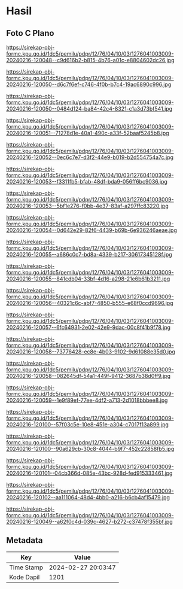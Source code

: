# Hasil

## Foto C Plano

https://sirekap-obj-formc.kpu.go.id/1dc5/pemilu/pdpr/12/76/04/10/03/1276041003009-20240216-120048--c9d616b2-b815-4b76-a01c-e8804602dc26.jpg

https://sirekap-obj-formc.kpu.go.id/1dc5/pemilu/pdpr/12/76/04/10/03/1276041003009-20240216-120050--d6c7f6ef-c746-4f0b-b7c4-19ac6890c996.jpg

https://sirekap-obj-formc.kpu.go.id/1dc5/pemilu/pdpr/12/76/04/10/03/1276041003009-20240216-120050--0484d124-ba84-42c4-8321-c1a3d73bf541.jpg

https://sirekap-obj-formc.kpu.go.id/1dc5/pemilu/pdpr/12/76/04/10/03/1276041003009-20240216-120051--71278d1e-40a1-490c-a33f-52baaf5245b8.jpg

https://sirekap-obj-formc.kpu.go.id/1dc5/pemilu/pdpr/12/76/04/10/03/1276041003009-20240216-120052--0ec6c7e7-d3f2-44e9-b019-b2d554754a7c.jpg

https://sirekap-obj-formc.kpu.go.id/1dc5/pemilu/pdpr/12/76/04/10/03/1276041003009-20240216-120053--f3311fb5-bfab-48df-bda9-056ff6bc9036.jpg

https://sirekap-obj-formc.kpu.go.id/1dc5/pemilu/pdpr/12/76/04/10/03/1276041003009-20240216-120053--5bf1e276-f0bb-4e37-83af-a297ffc83220.jpg

https://sirekap-obj-formc.kpu.go.id/1dc5/pemilu/pdpr/12/76/04/10/03/1276041003009-20240216-120054--0d642e29-82f6-4439-b69b-6e936246aeae.jpg

https://sirekap-obj-formc.kpu.go.id/1dc5/pemilu/pdpr/12/76/04/10/03/1276041003009-20240216-120055--a686c0c7-bd8a-4339-b217-30617345128f.jpg

https://sirekap-obj-formc.kpu.go.id/1dc5/pemilu/pdpr/12/76/04/10/03/1276041003009-20240216-120055--841cdb04-33bf-4d16-a298-21e6b61b3211.jpg

https://sirekap-obj-formc.kpu.go.id/1dc5/pemilu/pdpr/12/76/04/10/03/1276041003009-20240216-120056--40321c6c-abf7-4850-b555-e68f0ccd9696.jpg

https://sirekap-obj-formc.kpu.go.id/1dc5/pemilu/pdpr/12/76/04/10/03/1276041003009-20240216-120057--6fc64931-2e02-42e9-9dac-00c8f41b9f78.jpg

https://sirekap-obj-formc.kpu.go.id/1dc5/pemilu/pdpr/12/76/04/10/03/1276041003009-20240216-120058--73776428-ec8e-4b03-9102-9d61088e35d0.jpg

https://sirekap-obj-formc.kpu.go.id/1dc5/pemilu/pdpr/12/76/04/10/03/1276041003009-20240216-120058--082645df-54a1-449f-9412-3687b38d0ff9.jpg

https://sirekap-obj-formc.kpu.go.id/1dc5/pemilu/pdpr/12/76/04/10/03/1276041003009-20240216-120059--1e9f89ef-77ee-4df2-a713-2d1018bbbee8.jpg

https://sirekap-obj-formc.kpu.go.id/1dc5/pemilu/pdpr/12/76/04/10/03/1276041003009-20240216-120100--57f03c5e-10e8-451e-a304-c7017f13a899.jpg

https://sirekap-obj-formc.kpu.go.id/1dc5/pemilu/pdpr/12/76/04/10/03/1276041003009-20240216-120100--90a629cb-30c8-4044-b9f7-452c22858fb5.jpg

https://sirekap-obj-formc.kpu.go.id/1dc5/pemilu/pdpr/12/76/04/10/03/1276041003009-20240216-120101--04cb366d-085e-43bc-928d-fed915333461.jpg

https://sirekap-obj-formc.kpu.go.id/1dc5/pemilu/pdpr/12/76/04/10/03/1276041003009-20240216-120102--aa111064-48d4-4bb0-a216-b6cb4af15479.jpg

https://sirekap-obj-formc.kpu.go.id/1dc5/pemilu/pdpr/12/76/04/10/03/1276041003009-20240216-120049--a62f0c4d-039c-4627-b272-c37478f355bf.jpg


## Metadata

| Key        | Value               |
| ---------- | ------------------- |
| Time Stamp | 2024-02-27 20:03:47 |
| Kode Dapil | 1201                |



